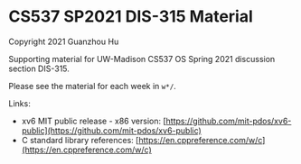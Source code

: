 # CS537 SP2021 DIS-315 Material

Copyright 2021 Guanzhou Hu

Supporting material for UW-Madison CS537 OS Spring 2021 discussion section DIS-315.

Please see the material for each week in `w*/`.

Links:

- xv6 MIT public release - x86 version: [https://github.com/mit-pdos/xv6-public](https://github.com/mit-pdos/xv6-public)
- C standard library references: [https://en.cppreference.com/w/c](https://en.cppreference.com/w/c)
